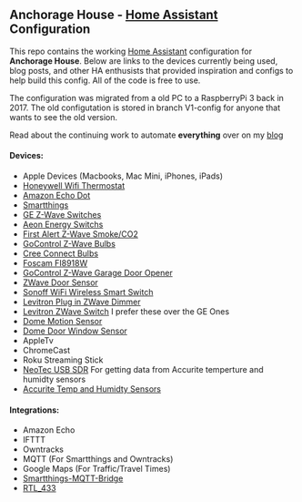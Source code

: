 
## Anchorage House - [Home Assistant](https://home-assistant.io/) Configuration

This repo contains the working [Home Assistant](https://home-assistant.io/) configuration for **Anchorage House**. Below are links to the devices currently being used, blog posts, and other HA enthusists that provided inspiration and configs to help build this config. All of the code is free to use.

The configuration was migrated from a old PC to a RaspberryPi 3 back in 2017. The old configutation is stored in branch V1-config for anyone that wants to see the old version. 

Read about the continuing work to automate **everything** over on my [blog](https://medium.com/@thejeffreystone)
 
#### Devices:
* Apple Devices (Macbooks, Mac Mini, iPhones, iPads)
* [Honeywell Wifi Thermostat](http://a.co/cqvrljP)
* [Amazon Echo Dot](http://a.co/7VYHqvw)
* [Smartthings](http://a.co/2xWyXF5)
* [GE Z-Wave Switches](http://a.co/3OUpcMf)
* [Aeon Energy Switchs](http://a.co/7aKBkst)
* [First Alert Z-Wave Smoke/CO2](http://a.co/iTuEjU8)
* [GoControl Z-Wave Bulbs](http://a.co/ajfXdIS)
* [Cree Connect Bulbs](http://a.co/91ddysL)
* [Foscam FI8918W](http://a.co/cExSWZ7)
* [GoControl Z-Wave Garage Door Opener](http://a.co/iw3H4zQ)
* [ZWave Door Sensor]( http://a.co/4Uj8d5r)
* [Sonoff WiFi Wireless Smart Switch ]( http://a.co/9v8KnBT)
* [Levitron Plug in ZWave Dimmer](http://a.co/8wOv1Gs)
* [Levitron ZWave Switch](http://a.co/1z9EeS3) I prefer these over the GE Ones
* [Dome Motion Sensor](http://a.co/aFlzEmf)
* [Dome Door Window Sensor](http://a.co/eo4DsIk)
* AppleTv
* ChromeCast
* Roku Streaming Stick
* [NeoTec USB SDR](http://a.co/giwQvX1) For getting data from Accurite temperture and humidty sensors
* [Accurite Temp and Humidty Sensors](http://a.co/hcppyvF)  

#### Integrations:
* Amazon Echo
* IFTTT
* Owntracks
* MQTT (For Smartthings and Owntracks)
* Google Maps (For Traffic/Travel Times)
* [Smartthings-MQTT-Bridge](https://github.com/stjohnjohnson/smartthings-mqtt-bridge)
* [RTL_433](https://github.com/merbanan/rtl_433)
